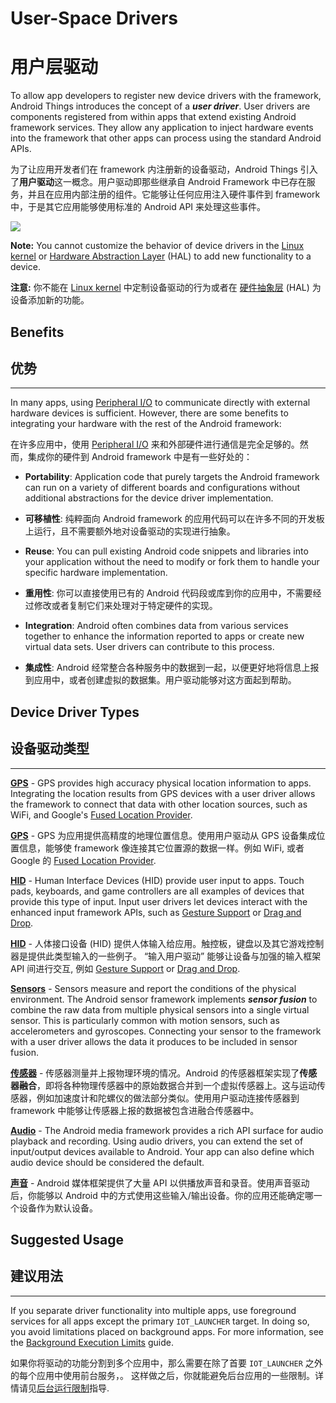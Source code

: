 # User-Space Drivers

# 用户层驱动

To allow app developers to register new device drivers with the framework, Android Things introduces the concept of a **_user driver_**. User drivers are components registered from within apps that extend existing Android framework services. They allow any application to inject hardware events into the framework that other apps can process using the standard Android APIs.

为了让应用开发者们在 framework 内注册新的设备驱动，Android Things 引入了**用户驱动**这一概念。用户驱动即那些继承自 Android Framework 中已存在服务，并且在应用内部注册的组件。它能够让任何应用注入硬件事件到 framework 中，于是其它应用能够使用标准的 Android API 来处理这些事件。

![](https://developer.android.google.cn/things/images/driver-stack.png)

**Note:** You cannot customize the behavior of device drivers in the [Linux kernel](https://source.android.google.cn/devices/#Linux%20kernel) or [Hardware Abstraction Layer](https://source.android.google.cn/devices/#Hardware%20Abstraction%20Layer) (HAL) to add new functionality to a device.

**注意:** 你不能在 [Linux kernel](https://source.android.google.cn/devices/#Linux%20kernel) 中定制设备驱动的行为或者在 [硬件抽象层](https://source.android.google.cn/devices/#Hardware%20Abstraction%20Layer) (HAL) 为设备添加新的功能。

## Benefits

## 优势

* * *

In many apps, using [Peripheral I/O](https://developer.android.google.cn/things/sdk/pio/index.html) to communicate directly with external hardware devices is sufficient. However, there are some benefits to integrating your hardware with the rest of the Android framework:

在许多应用中，使用 [Peripheral I/O](https://developer.android.google.cn/things/sdk/pio/index.html) 来和外部硬件进行通信是完全足够的。然而，集成你的硬件到 Android framework 中是有一些好处的：

*   **Portability**: Application code that purely targets the Android framework can run on a variety of different boards and configurations without additional abstractions for the device driver implementation.

*   **可移植性**: 纯粹面向 Android framework 的应用代码可以在许多不同的开发板上运行，且不需要额外地对设备驱动的实现进行抽象。


*   **Reuse**: You can pull existing Android code snippets and libraries into your application without the need to modify or fork them to handle your specific hardware implementation.

*   **重用性**: 你可以直接使用已有的 Android 代码段或库到你的应用中，不需要经过修改或者复制它们来处理对于特定硬件的实现。


*   **Integration**: Android often combines data from various services together to enhance the information reported to apps or create new virtual data sets. User drivers can contribute to this process.

*   **集成性**: Android 经常整合各种服务中的数据到一起，以便更好地将信息上报到应用中，或者创建虚拟的数据集。用户驱动能够对这方面起到帮助。

## Device Driver Types

## 设备驱动类型

* * *

**[GPS](https://developer.android.google.cn/things/sdk/drivers/gps.html)** - GPS provides high accuracy physical location information to apps. Integrating the location results from GPS devices with a user driver allows the framework to connect that data with other location sources, such as WiFi, and Google's [Fused Location Provider](https://developers.google.cn/android/reference/com/google/android/gms/location/FusedLocationProviderApi).

**[GPS](https://developer.android.google.cn/things/sdk/drivers/gps.html)** - GPS 为应用提供高精度的地理位置信息。使用用户驱动从 GPS 设备集成位置信息，能够使 framework 像连接其它位置源的数据一样。例如 WiFi, 或者 Google 的 [Fused Location Provider](https://developers.google.cn/android/reference/com/google/android/gms/location/FusedLocationProviderApi).

**[HID](https://developer.android.google.cn/things/sdk/drivers/input.html)** - Human Interface Devices (HID) provide user input to apps. Touch pads, keyboards, and game controllers are all examples of devices that provide this type of input. Input user drivers let devices interact with the enhanced input framework APIs, such as [Gesture Support](https://developer.android.google.cn/training/gestures/index.html) or [Drag and Drop](https://developer.android.google.cn/guide/topics/ui/drag-drop.html).

**[HID](https://developer.android.google.cn/things/sdk/drivers/input.html)** - 人体接口设备 (HID) 提供人体输入给应用。触控板，键盘以及其它游戏控制器是提供此类型输入的一些例子。 “输入用户驱动” 能够让设备与加强的输入框架 API 间进行交互, 例如 [Gesture Support](https://developer.android.google.cn/training/gestures/index.html) or [Drag and Drop](https://developer.android.google.cn/guide/topics/ui/drag-drop.html).

**[Sensors](https://developer.android.google.cn/things/sdk/drivers/sensors.html)** - Sensors measure and report the conditions of the physical environment. The Android sensor framework implements **_sensor fusion_** to combine the raw data from multiple physical sensors into a single virtual sensor. This is particularly common with motion sensors, such as accelerometers and gyroscopes. Connecting your sensor to the framework with a user driver allows the data it produces to be included in sensor fusion.

**[传感器](https://developer.android.google.cn/things/sdk/drivers/sensors.html)** - 传感器测量并上报物理环境的情况。Android 的传感器框架实现了**传感器融合**，即将各种物理传感器中的原始数据合并到一个虚拟传感器上。这与运动传感器，例如加速度计和陀螺仪的做法部分类似。使用用户驱动连接传感器到 framework 中能够让传感器上报的数据被包含进融合传感器中。

**[Audio](https://developer.android.google.cn/things/sdk/drivers/audio.html)** - The Android media framework provides a rich API surface for audio playback and recording. Using audio drivers, you can extend the set of input/output devices available to Android. Your app can also define which audio device should be considered the default.

**[声音](https://developer.android.google.cn/things/sdk/drivers/audio.html)** - Android 媒体框架提供了大量 API 以供播放声音和录音。使用声音驱动后，你能够以 Android 中的方式使用这些输入/输出设备。你的应用还能确定哪一个设备作为默认设备。

## Suggested Usage

## 建议用法

* * *

If you separate driver functionality into multiple apps, use foreground services for all apps except the primary `IOT_LAUNCHER` target. In doing so, you avoid limitations placed on background apps. For more information, see the [Background Execution Limits](https://developer.android.google.cn/preview/features/background.html) guide.

如果你将驱动的功能分割到多个应用中，那么需要在除了首要 `IOT_LAUNCHER` 之外的每个应用中使用前台服务，。 这样做之后，你就能避免后台应用的一些限制。详情请见[后台运行限制](https://developer.android.google.cn/preview/features/background.html)指导.

